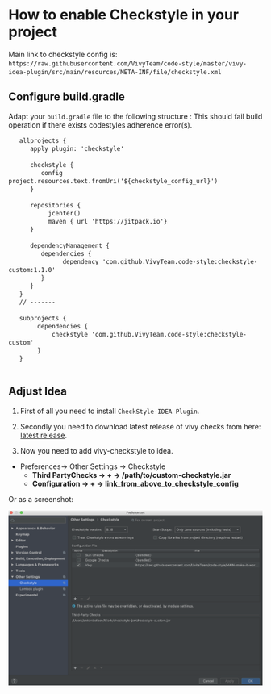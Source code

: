 # How to enable Checkstyle in your project

Main link to checkstyle config is: 
`https://raw.githubusercontent.com/VivyTeam/code-style/master/vivy-idea-plugin/src/main/resources/META-INF/file/checkstyle.xml`


## Configure build.gradle

Adapt your ` build.gradle ` file to the following structure : This should fail build operation if there exists codestyles adherence error(s).
```
   allprojects {
      apply plugin: 'checkstyle'

      checkstyle {
         config project.resources.text.fromUri('${checkstyle_config_url}')
      }

      repositories {
           jcenter()
           maven { url 'https://jitpack.io'}
      }

      dependencyManagement {
         dependencies {
               dependency 'com.github.VivyTeam.code-style:checkstyle-custom:1.1.0'
         }
      }
   }
   // -------

   subprojects {
        dependencies {
            checkstyle 'com.github.VivyTeam.code-style:checkstyle-custom'
        }
   }
    
``` 

## Adjust Idea

1. First of all you need to install `CheckStyle-IDEA Plugin`. 

2. Secondly you need to download latest release of vivy checks from here: 
[latest release](https://github.com/VivyTeam/code-style/releases/latest). 

3. Now you need to add vivy-checkstyle to idea. 
* Preferences-> Other Settings -> Checkstyle 
  * **Third PartyChecks -> + -> /path/to/custom-checkstyle.jar**
  * **Configuration -> + -> link_from_above_to_checkstyle_config**
 
Or as a screenshot: 

![Checkstyle Idea Configuration](docs/CheckstyleConfigurationIdea.png?raw=true "Checkstyle Configuration")
